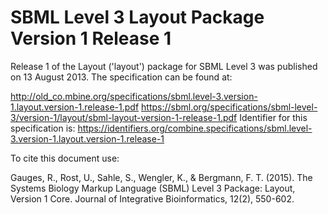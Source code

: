 # SBML Level 3 Layout Package Version 1 Release 1
Release 1 of the Layout ('layout') package for SBML Level 3 was published on 13 August 2013. The specification can be found at:

http://old_co.mbine.org/specifications/sbml.level-3.version-1.layout.version-1.release-1.pdf
https://sbml.org/specifications/sbml-level-3/version-1/layout/sbml-layout-version-1-release-1.pdf
Identifier for this specification is: https://identifiers.org/combine.specifications/sbml.level-3.version-1.layout.version-1.release-1

To cite this document use:

Gauges, R., Rost, U., Sahle, S., Wengler, K., & Bergmann, F. T. (2015). The Systems Biology Markup Language (SBML) Level 3 Package: Layout, Version 1 Core. Journal of Integrative Bioinformatics, 12(2), 550-602.